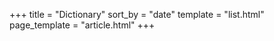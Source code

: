 +++
title = "Dictionary"
sort_by = "date"
template = "list.html"
page_template = "article.html"
+++

